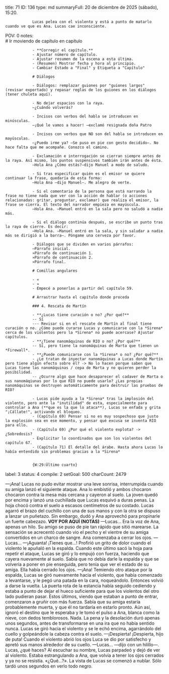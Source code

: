title:          71
ID:             136
type:           md
summaryFull:    20 de diciembre de 2025 (sábado), 15:20.
                
                Lucas pelea con el violento y está a punto de matarlo cuando ve que es Ana. Lucas cae inconsciente.
POV:            0
notes:          
                # Ir moviendo de capítulo en capítulo
                
                - **Corregir el capítulo.**
                - Ajustar número de capítulo.
                - Ajustar resumen de la escena a esta última.
                - (Resumen) Mostrar fecha y hora al principio.
                - Cambiar Estado a "Final" y Etiqueta a "Capítulo"
                
                # Diálogos
                
                - Diálogos: remplazar guiones por "guiones largos" (revisar exportado) y repasar reglas de los guiones en los diálogos (tener chuleta aquí).
                
                - No dejar espacios con la raya.
                —¿Cuándo volverás?
                
                - Incisos con verbos del habla se introducen en minúsculas.
                —¡Qué le vamos a hacer! —exclamó resignada doña Patro
                
                - Incisos con verbos que NO son del habla se introducen en mayúsculas.
                —¿Puedo irme ya? —Se puso en pie con gesto decidido—. No hace falta que me acompañe. Conozco el camino.
                
                - Exclamación e interrogación se cierran siempre antes de la raya. Así mismo, los puntos suspensivos también irán antes de ésta.
                —Hola Ana ¿Cómo estás?—dijo Manuel a modo de saludo.
                
                - Si tras especificar quién es el emisor se quiere continuar la frase, quedaría de esta forma:
                —Hola Ana —dijo Manuel—. Me alegro de verte.
                
                - Si el comentario de la persona que está narrando la frase no tiene nada que ver con la acción de hablar (o acciones relacionadas: gritar, preguntar, exclamar) que realiza el emisor, la frase se cierra. El texto del narrador empieza en mayúscula.
                —Hola Ana. —Manuel entró en la sala pero no saludó a nadie más.
                
                - Si el diálogo continúa después, se escribe un punto tras la raya de cierre. Es decir:
                —Hola Ana. —Manuel entró en la sala, y sin saludar a nadie más se dirigió a la barra—. Póngame una cerveza por favor.
                
                - Diálogos que se dividen en varios párrafos:
                —Párrafo inicial.
                »Párrafo de continuación 1.
                »Párrafo de continuación 2.
                »Párrafo final.
                
                # Comillas angulares
                
                - «
                - »
                - Empecé a ponerlas a partir del capítulo 59.
                
                # Arrastrar hasta el capítulo donde proceda
                
                ### 4. Rescata de Martín
                
                - **¿Lucas tiene curación o no? ¿Por qué?**
                -- Sí
                --- Revisar si en el rescate de Martín al final tiene curación o no. ¿Cómo puede curarse Lucas y comunicarse con la *Sirena* cerca de los violentos pero la *Sirena* no puede acercase? Ajustar capítulos.
                - **¿Tiene nanomáquinas de RIO o no? ¿Por qué?**
                -- Sí, pero tiene la nanomáquinas de Marta que tienen un *Firewall*.
                - **¿Puede comunicarse con la *Sirena* o no? ¿Por qué?**
                - ¿Le tratan de inyectar nanomáquinas a Lucas donde Martín pero tiene algún efecto sobre él? -> No lo hacen porque saben que Lucas tiene las nanomáquinas / cepa de Marta y no quieren perder la posibilidad.
                -- ¿Ocurre algo que hace desaparecer el cadaver de Marta o sus nanomáqiunas por lo que RIO no puede usarlo? ¿Las propias nanomáquinas se destruyen automáticamente para destruir las pruebas de RIO?
                
                - Lucas pide ayuda a la *Sirena* tras la implosión del violento, pero ante la "inutilidad" de esta, especialmente para controlar a Ana (**que es la que lo ataca**), Lucas se enfada y grita "¡Cállate!", activando el bloqueo.
                - (Capítulo 69) Pensar si no es muy sospechoso que justo la explosión sea en ese momento, y pensar qué excusa se inventa RIO para ello.
                - (Capítulo 69) ¿Por qué el violento explota? -> ¿Sobredosis?
                - Explicitar lo coordinados que son los violentos del capítulo 67.
                - (Capítulo 71) El detalle del árabe. Hasta ahora Lucas lo había entendido sin problemas gracias a la *Sirena*
                
                
                {W:29:Último cuarto}
label:          3
status:         4
compile:        2
setGoal:        500
charCount:      2479


—¡Ana!
Lucas no pudo evitar mostrar una leve sonrisa, interrumpida cuando su amiga lanzó el siguiente ataque.
Ana lo embistió y ambos chocaron chocaron contra la mesa más cercana y cayeron al suelo. La joven quedó por encima y lanzó una cuchillada que Lucas esquivó a duras penas.
La hoja chocó contra el suelo a escasos centímetros de su costado. Lucas agarró el brazo del cuchillo con una de sus manos y con la otra se dispuso a lanzar un puñetazo.
Sin embargo, dudó y Ana aprovechó para propinarle un fuerte cabezazo.
**VOY POR AQUÍ (NOTAS)**
—Lucas...
Era la voz de Ana, apenas un hilo.
Su amigo se puso de pie tan rápido que sitió marearse. La sensación se acrecentó cuando vio el pecho y el vientre de su amiga convertidos en un charco de sangre.
Ana comenzaba a cerrar los ojos.
—Lucas...
—¡Aguanta! ¡Tienes que...!
Profirió un grito de dolor cuando el violento le apuñaló en la espalda. Cuando este último sacó la hoja para repetir el ataque, Lucas se giró y lo empujó con fuerza, haciendo que cayera nuevamente al suelo.
Sabía que no debía darle la espalda y que se volvería a poner en pie enseguida, pero tenía que ver el estado de su amiga.
Ella había cerrado los ojos.
—¡Ana!
Temiendo otro ataque por la espalda, Lucas se giró nuevamente hacia el violento, que había comenzado a levantarse, y le pegó una patada en la cara, noqueándolo.
Entonces volvió a darse la vuelta. La puerta rota de la estancia había seguido cediendo y estaba a punto de dejar el hueco suficiente para que los violentos del otro lado pudieran pasar. Estos últimos, viendo que estaban a punto de entrar, comenzaron a gruñir con más fuerza.
Sabía que su amiga estaría probablemente muerta, y que él no tardaría en estarlo pronto. Aún así, ignoró el destino que le esperaba y le tomó el pulso a Ana, blanca como la nieve, con dedos temblorosos.
Nada.
La pena y la desolación duró apenas unos segundos, antes de transformarse en una ira que no había sentido nunca. Lucas se giró hacia el violento y se le echó encima, agarrándolo del cuello y golpeándole la cabeza contra el suelo.
—¡Despierta! ¡Despierta, hijo de puta!
Cuando el violento abrió los ojos Luca se dio por satisfecho y apretó sus manos alrededor de su cuello.
—Lucas... —dijo con un hilillo—. Lucas, ¿qué haces?
Al escuchar su nombre, Lucas parpadeó y dejó de ver al violento.
Estaba estrangulando a Ana, que volvía a tener los ojos cerrados y ya no se resistía.
«¿Qué...?».
La vista de Lucas se comenzó a nublar. Sólo tardó unos segundos en verlo todo negro.